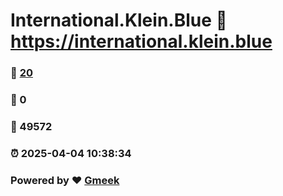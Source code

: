 # International.Klein.Blue :link: https://international.klein.blue 
### :page_facing_up: [20](https://international.klein.blue/tag.html) 
### :speech_balloon: 0 
### :hibiscus: 49572 
### :alarm_clock: 2025-04-04 10:38:34 
### Powered by :heart: [Gmeek](https://github.com/Meekdai/Gmeek)

